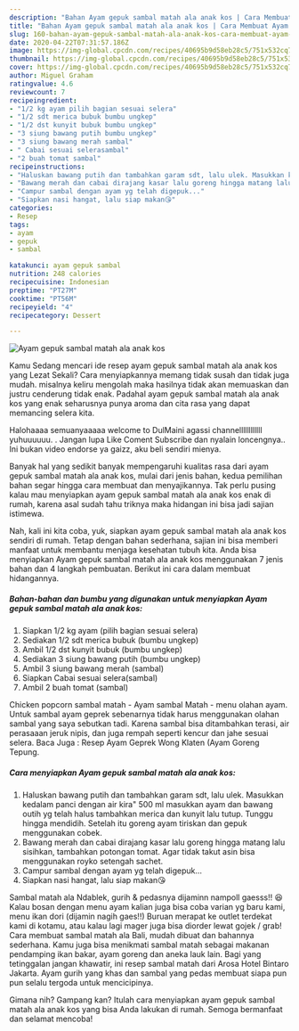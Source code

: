 ```yaml
---
description: "Bahan Ayam gepuk sambal matah ala anak kos | Cara Membuat Ayam gepuk sambal matah ala anak kos Yang Enak Dan Lezat"
title: "Bahan Ayam gepuk sambal matah ala anak kos | Cara Membuat Ayam gepuk sambal matah ala anak kos Yang Enak Dan Lezat"
slug: 160-bahan-ayam-gepuk-sambal-matah-ala-anak-kos-cara-membuat-ayam-gepuk-sambal-matah-ala-anak-kos-yang-enak-dan-lezat
date: 2020-04-22T07:31:57.186Z
image: https://img-global.cpcdn.com/recipes/40695b9d58eb28c5/751x532cq70/ayam-gepuk-sambal-matah-ala-anak-kos-foto-resep-utama.jpg
thumbnail: https://img-global.cpcdn.com/recipes/40695b9d58eb28c5/751x532cq70/ayam-gepuk-sambal-matah-ala-anak-kos-foto-resep-utama.jpg
cover: https://img-global.cpcdn.com/recipes/40695b9d58eb28c5/751x532cq70/ayam-gepuk-sambal-matah-ala-anak-kos-foto-resep-utama.jpg
author: Miguel Graham
ratingvalue: 4.6
reviewcount: 7
recipeingredient:
- "1/2 kg ayam pilih bagian sesuai selera"
- "1/2 sdt merica bubuk bumbu ungkep"
- "1/2 dst kunyit bubuk bumbu ungkep"
- "3 siung bawang putih bumbu ungkep"
- "3 siung bawang merah sambal"
- " Cabai sesuai selerasambal"
- "2 buah tomat sambal"
recipeinstructions:
- "Haluskan bawang putih dan tambahkan garam sdt, lalu ulek. Masukkan kedalam panci dengan air kira&#34; 500 ml masukkan ayam dan bawang outih yg telah halus tambahkan merica dan kunyit lalu tutup. Tunggu hingga mendidih. Setelah itu goreng ayam tiriskan dan gepuk menggunakan cobek."
- "Bawang merah dan cabai dirajang kasar lalu goreng hingga matang lalu sisihkan, tambahkan potongan tomat. Agar tidak takut asin bisa menggunakan royko setengah sachet."
- "Campur sambal dengan ayam yg telah digepuk..."
- "Siapkan nasi hangat, lalu siap makan😘"
categories:
- Resep
tags:
- ayam
- gepuk
- sambal

katakunci: ayam gepuk sambal 
nutrition: 248 calories
recipecuisine: Indonesian
preptime: "PT27M"
cooktime: "PT56M"
recipeyield: "4"
recipecategory: Dessert

---
```



![Ayam gepuk sambal matah ala anak kos](https://img-global.cpcdn.com/recipes/40695b9d58eb28c5/751x532cq70/ayam-gepuk-sambal-matah-ala-anak-kos-foto-resep-utama.jpg)

Kamu Sedang mencari ide resep ayam gepuk sambal matah ala anak kos yang Lezat Sekali? Cara menyiapkannya memang tidak susah dan tidak juga mudah. misalnya keliru mengolah maka hasilnya tidak akan memuaskan dan justru cenderung tidak enak. Padahal ayam gepuk sambal matah ala anak kos yang enak seharusnya punya aroma dan cita rasa yang dapat memancing selera kita.

Halohaaaa semuanyaaaaa welcome to DulMaini agassi channellllllllllll yuhuuuuuu. . Jangan lupa Like Coment Subscribe dan nyalain loncengnya.. Ini bukan video endorse ya gaizz, aku beli sendiri mienya.

Banyak hal yang sedikit banyak mempengaruhi kualitas rasa dari ayam gepuk sambal matah ala anak kos, mulai dari jenis bahan, kedua pemilihan bahan segar hingga cara membuat dan menyajikannya. Tak perlu pusing kalau mau menyiapkan ayam gepuk sambal matah ala anak kos enak di rumah, karena asal sudah tahu triknya maka hidangan ini bisa jadi sajian istimewa.


Nah, kali ini kita coba, yuk, siapkan ayam gepuk sambal matah ala anak kos sendiri di rumah. Tetap dengan bahan sederhana, sajian ini bisa memberi manfaat untuk membantu menjaga kesehatan tubuh kita. Anda bisa menyiapkan Ayam gepuk sambal matah ala anak kos menggunakan 7 jenis bahan dan 4 langkah pembuatan. Berikut ini cara dalam membuat hidangannya.

<!--inarticleads1-->

##### Bahan-bahan dan bumbu yang digunakan untuk menyiapkan Ayam gepuk sambal matah ala anak kos:

1. Siapkan 1/2 kg ayam (pilih bagian sesuai selera)
1. Sediakan 1/2 sdt merica bubuk (bumbu ungkep)
1. Ambil 1/2 dst kunyit bubuk (bumbu ungkep)
1. Sediakan 3 siung bawang putih (bumbu ungkep)
1. Ambil 3 siung bawang merah (sambal)
1. Siapkan  Cabai sesuai selera(sambal)
1. Ambil 2 buah tomat (sambal)


Chicken popcorn sambal matah - Ayam sambal Matah - menu olahan ayam. Untuk sambal ayam geprek sebenarnya tidak harus menggunakan olahan sambal yang saya sebutkan tadi. Karena sambal bisa ditambahkan terasi, air perasaaan jeruk nipis, dan juga rempah seperti kencur dan jahe sesuai selera. Baca Juga : Resep Ayam Geprek Wong Klaten (Ayam Goreng Tepung. 

<!--inarticleads2-->

##### Cara menyiapkan Ayam gepuk sambal matah ala anak kos:

1. Haluskan bawang putih dan tambahkan garam sdt, lalu ulek. Masukkan kedalam panci dengan air kira&#34; 500 ml masukkan ayam dan bawang outih yg telah halus tambahkan merica dan kunyit lalu tutup. Tunggu hingga mendidih. Setelah itu goreng ayam tiriskan dan gepuk menggunakan cobek.
1. Bawang merah dan cabai dirajang kasar lalu goreng hingga matang lalu sisihkan, tambahkan potongan tomat. Agar tidak takut asin bisa menggunakan royko setengah sachet.
1. Campur sambal dengan ayam yg telah digepuk...
1. Siapkan nasi hangat, lalu siap makan😘


Sambal matah ala Ndablek, gurih &amp; pedasnya dijaminn nampoll gaesss!! 😆 Kalau bosan dengan menu ayam kalian juga bisa coba varian yg baru kami, menu ikan dori (dijamin nagih gaes!!) Buruan merapat ke outlet terdekat kami di kotamu, atau kalau lagi mager juga bisa diorder lewat gojek / grab! Cara membuat sambal matah ala Bali, mudah dibuat dan bahannya sederhana. Kamu juga bisa menikmati sambal matah sebagai makanan pendamping ikan bakar, ayam goreng dan aneka lauk lain. Bagi yang tetinggalan jangan khawatir, ini resep sambal matah dari Arosa Hotel Bintaro Jakarta. Ayam gurih yang khas dan sambal yang pedas membuat siapa pun pun selalu tergoda untuk mencicipinya. 

Gimana nih? Gampang kan? Itulah cara menyiapkan ayam gepuk sambal matah ala anak kos yang bisa Anda lakukan di rumah. Semoga bermanfaat dan selamat mencoba!
